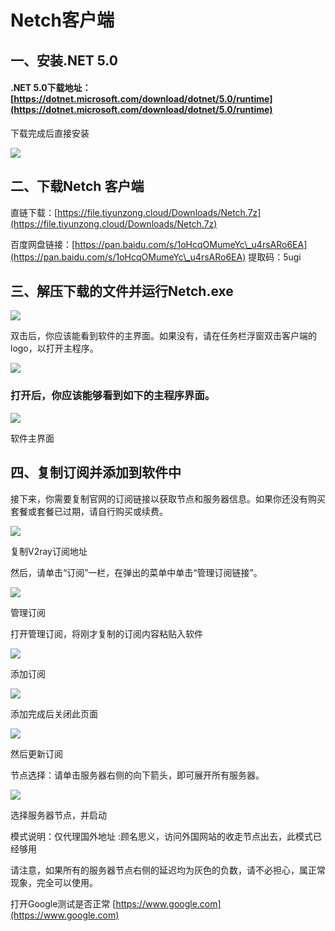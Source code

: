 # Netch客户端

## 一、安装.NET 5.0 <a href="#yi-an-zhuang-net-50" id="yi-an-zhuang-net-50"></a>

#### .NET 5.0下载地址：[https://dotnet.microsoft.com/download/dotnet/5.0/runtime](https://dotnet.microsoft.com/download/dotnet/5.0/runtime)

下载完成后直接安装

![](https://gblobscdn.gitbook.com/assets%2F-MZLH6c4OwkK2u-QUq7C%2F-MZNkd2JNd2W6CSd10cp%2F-MZNrBVzpVvGdmh4d\_1v%2F.net5.0.png?alt=media\&token=ce691e52-50e3-4904-9b85-38853ff2b5a4)

## 二、下载Netch 客户端 <a href="#er-xia-zai-netch-ke-hu-duan" id="er-xia-zai-netch-ke-hu-duan"></a>

​直链下载：[https://file.tiyunzong.cloud/Downloads/Netch.7z](https://file.tiyunzong.cloud/Downloads/Netch.7z)

百度网盘链接：[https://pan.baidu.com/s/1oHcqOMumeYc\_u4rsARo6EA](https://pan.baidu.com/s/1oHcqOMumeYc\_u4rsARo6EA) 提取码：5ugi

## 三、解压下载的文件并运行Netch.exe <a href="#san-jie-ya-xia-zai-de-wen-jian-bing-yun-hang-netchexe" id="san-jie-ya-xia-zai-de-wen-jian-bing-yun-hang-netchexe"></a>

![](https://gblobscdn.gitbook.com/assets%2F-MZLH6c4OwkK2u-QUq7C%2F-MZNwDkKM20fsM5Dje38%2F-MZNwLwsV7kUip-HWaKE%2FQQ%E6%88%AA%E5%9B%BE20210428224540.png?alt=media\&token=f714b1ad-0b71-4c4a-a585-95b822fc7e53)

双击后，你应该能看到软件的主界面。如果没有，请在任务栏浮窗双击客户端的logo，以打开主程序。

![](https://gblobscdn.gitbook.com/assets%2F-MZLH6c4OwkK2u-QUq7C%2F-MZNwOBj3sObIlDbWRSU%2F-MZNwkiuUqane8H4aqyO%2FQQ%E6%88%AA%E5%9B%BE20210428224720.png?alt=media\&token=37a48a44-4cdd-4d7d-abd7-0502483462f4)

### 打开后，你应该能够看到如下的主程序界面。 <a href="#da-kai-hou-ni-ying-gai-neng-gou-kan-dao-ru-xia-de-zhu-cheng-xu-jie-mian" id="da-kai-hou-ni-ying-gai-neng-gou-kan-dao-ru-xia-de-zhu-cheng-xu-jie-mian"></a>

![](https://gblobscdn.gitbook.com/assets%2F-MZLH6c4OwkK2u-QUq7C%2F-MZNwOBj3sObIlDbWRSU%2F-MZNzA23F0mdGmZeI-fU%2FQQ%E6%88%AA%E5%9B%BE20210428224841.png?alt=media\&token=52ad9e61-f79b-4796-853d-fbdb0fed4561)

软件主界面

## 四、复制订阅并添加到软件中 <a href="#si-fu-zhi-ding-yue-bing-tian-jia-dao-ruan-jian-zhong" id="si-fu-zhi-ding-yue-bing-tian-jia-dao-ruan-jian-zhong"></a>

接下来，你需要复制官网的订阅链接以获取节点和服务器信息。如果你还没有购买套餐或套餐已过期，请自行购买或续费。

![](https://gblobscdn.gitbook.com/assets%2F-MZLH6c4OwkK2u-QUq7C%2F-MZNwOBj3sObIlDbWRSU%2F-MZNzsyvjYSarnMALK7f%2FQQ%E6%88%AA%E5%9B%BE20210428224953.png?alt=media\&token=acfe32dc-61d6-4e20-8cba-e4080492ce65)

复制V2ray订阅地址

然后，请单击“订阅”一栏，在弹出的菜单中单击“管理订阅链接”。

![](https://gblobscdn.gitbook.com/assets%2F-MZLH6c4OwkK2u-QUq7C%2F-MZNwOBj3sObIlDbWRSU%2F-MZO-6hEMZOoRKQcIfJe%2Fimage.png?alt=media\&token=ea5b05da-166c-4caa-a2c4-adf7f861b17c)

管理订阅

打开管理订阅，将刚才复制的订阅内容粘贴入软件

![](https://gblobscdn.gitbook.com/assets%2F-MZLH6c4OwkK2u-QUq7C%2F-MZNwOBj3sObIlDbWRSU%2F-MZO-VUd-dAOM0UMUGRZ%2FQQ%E6%88%AA%E5%9B%BE20210428225145.png?alt=media\&token=4b866550-ddfa-4edf-a0d9-c18b47930804)

添加订阅

![](https://gblobscdn.gitbook.com/assets%2F-MZLH6c4OwkK2u-QUq7C%2F-MZNwOBj3sObIlDbWRSU%2F-MZO-cCuti9HRt0HKjTN%2FQQ%E6%88%AA%E5%9B%BE20210428225342.png?alt=media\&token=ccd88181-c961-456e-9825-51cac09e297d)

添加完成后关闭此页面

![](https://gblobscdn.gitbook.com/assets%2F-MZLH6c4OwkK2u-QUq7C%2F-MZNwOBj3sObIlDbWRSU%2F-MZO-l82w1ORESaiO7me%2Fimage%20\(1\).png?alt=media\&token=f9f60772-1ec0-494f-9b90-565cbb43ee4c)

然后更新订阅

节点选择：请单击服务器右侧的向下箭头，即可展开所有服务器。

![](https://gblobscdn.gitbook.com/assets%2F-MZLH6c4OwkK2u-QUq7C%2F-MZNwOBj3sObIlDbWRSU%2F-MZO1BItr7TdrvWwqfsc%2FQQ%E6%88%AA%E5%9B%BE20210428231050.png?alt=media\&token=f115837f-6196-406e-963c-f6a188858a3b)

选择服务器节点，并启动

模式说明：仅代理国外地址 :顾名思义，访问外国网站的收走节点出去，此模式已经够用

请注意，如果所有的服务器节点右侧的延迟均为灰色的负数，请不必担心，属正常现象，完全可以使用。

打开Google测试是否正常 [https://www.google.com](https://www.google.com)​

​
